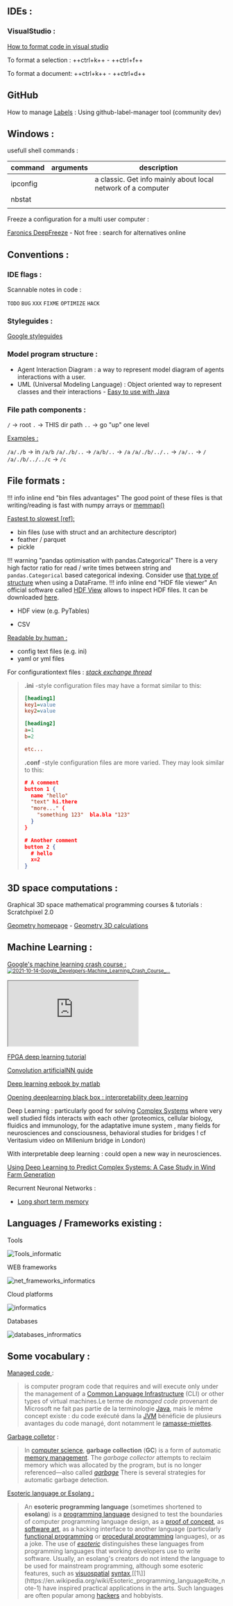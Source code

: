 ## IDEs :

### VisualStudio :

[How to format code in visual studio](https://stackoverflow.com/questions/5755942/how-do-you-auto-format-code-in-visual-studio)

To format a selection : ++ctrl+k++ - ++ctrl+f++  

To format a document: ++ctrl+k++ - ++ctrl+d++ 

## GitHub

How to manage [Labels](https://medium.com/@dtinth/how-to-copy-github-labels-from-one-project-to-another-1857adc73e0f) : Using github-label-manager tool (community dev)


## Windows :

usefull shell commands : 

| command  | arguments | description                                                  |
| -------- | --------- | ------------------------------------------------------------ |
| ipconfig |           | a classic. Get info mainly about local network of a computer |
| nbstat   |           |                                                              |
|          |           |                                                              |

Freeze a configuration for a multi user computer : 

[Faronics DeepFreeze](https://www.faronics.com/en-uk/products/deep-freeze) - Not free : search for alternatives online



## Conventions :

### IDE flags : 

Scannable notes in code :

`TODO` `BUG` `XXX` `FIXME` `OPTIMIZE` `HACK`

### Styleguides :

[Google styleguides](https://google.github.io/styleguide/)



### Model program structure :

- Agent Interaction Diagram : a way to represent model diagram of agents interactions with a user.
- UML (Universal Modeling Language) : Object oriented way to represent classes and their interactions - [Easy to use with Java](https://www.jmdoudoux.fr/java/dej/chap-uml.htm) 



### File path components : 

 `/` -> root
 `.` -> THIS dir path
 `..` -> go "up" one level

<u>Examples :</u> 

 `/a/./b` -> in `/a/b`
 `/a/./b/..` -> `/a/b/..` -> `/a`
 `/a/./b/../..` -> `/a/..` -> `/`
 `/a/./b/../../c` -> `/c`



## File formats :

!!! info inline end "bin files advantages"
     The good point of these files is that writing/reading is fast with numpy arrays or [memmap()](https://stackoverflow.com/questions/40720442/faster-way-to-write-binary-file-with-python-cython)

<u>Fastest to slowest [[ref]](https://towardsdatascience.com/the-best-format-to-save-pandas-data-414dca023e0d):</u>

- bin files (use with struct and an architecture descriptor)
- feather / parquet
- pickle

!!! warning "pandas optimisation with pandas.Categorical"
    There is a very high factor ratio for read / write times between string and `pandas.Categorical` based categorical indexing. Consider use [that type of structure](https://pandas.pydata.org/pandas-docs/stable/user_guide/categorical.html) when using a DataFrame.
!!! info inline end "HDF file viewer"
     An official software called [HDF View](https://support.hdfgroup.org/products/java/hdfview/) allows to inspect HDF files. It can be downloaded [here](https://www.hdfgroup.org/downloads/hdfview/).

- HDF view (e.g. PyTables)

- CSV 

<u>Readable by human :</u> 

- config text files (e.g. ini) 
- yaml or yml files



For configurationtext files : *[stack exchange thread](https://unix.stackexchange.com/questions/54957/what-is-the-difference-between-ini-and-conf)*

> **.ini** -style configuration files may have a format similar to this:
>
> ```ini
> [heading1]
> key1=value
> key2=value
> 
> [heading2]
> a=1
> b=2
> 
> etc...
> ```
>
> **.conf** -style configuration files are more varied. They may look similar to this:
>
> ```json
> # A comment
> button 1 {
>   name "hello"
>   "text" hi.there
>   "more..." {
>     "something 123"  bla.bla "123"
>   }
> }
> 
> # Another comment
> button 2 {
>   # hello
>   x=2
> }
> ```



## 3D space computations :

Graphical 3D space mathematical programming courses & tutorials : Scratchpixel 2.0

[Geometry homepage](https://www.scratchapixel.com/lessons/mathematics-physics-for-computer-graphics/geometry/spherical-coordinates-and-trigonometric-functions) - [Geometry 3D calculations](https://www.scratchapixel.com/lessons/3d-basic-rendering/computing-pixel-coordinates-of-3d-point/mathematics-computing-2d-coordinates-of-3d-points)



## Machine Learning :

[Google's machine learning crash course :](https://developers.google.com/machine-learning/crash-course?hl=fr)<a href="https://developers.google.com/machine-learning/crash-course?hl=fr">
<img src="Programming.assets/2021-10-14-Google_Developers-Machine_Learning_Crash_Course_….png" alt="2021-10-14-Google_Developers-Machine_Learning_Crash_Course_…" style="zoom:80%;" />
</a>



<iframe src = "http://google.peek.link/2idf">
</iframe>



[FPGA deep learning tutorial](https://software.intel.com/en-us/ai/courses/deep-learning-inference-fpga)

[Convolution artificialNN guide](https://towardsdatascience.com/a-comprehensive-guide-to-convolutional-neural-networks-the-eli5-way-3bd2b1164a53)

[Deep learning eebook by matlab](https://fr.mathworks.com/content/dam/mathworks/ebook/gated/80879v00_Deep_Learning_ebook.pdf)

[Opening deeplearning black box : interpretability deep learning](https://medium.com/@ODSC/opening-the-black-box-interpretability-in-deep-learning-13ecc80ae34e)

Deep Learning : particularly good for solving [Complex Systems](https://en.wikipedia.org/wiki/Complex_system) where very well studied filds interacts with each other (proteomics, cellular biology, fluidics and immunology, for the adaptative imune system , many fields for neurosciences and consciousness, behavioral studies for bridges ! cf Veritasium video on Millenium bridge in London)

With interpretable deep learning : could open a new way in neurosciences.

[Using Deep Learning to Predict Complex Systems: A Case Study in Wind Farm Generation](https://www.hindawi.com/journals/complexity/2018/9327536/)



Recurrent Neuronal Networks : 

- [Long short term memory](https://en.wikipedia.org/wiki/Long_short-term_memory)







## Languages / Frameworks existing : 

Tools

![Tools_informatic](Programming.assets/Tools_informatic.PNG)

WEB frameworks

![net_frameworks_informatics](Programming.assets/net_frameworks_informatics.PNG)

Cloud platforms

![informatics](Programming.assets/informatics.PNG)

Databases

![databases_infrormatics](Programming.assets/databases_infrormatics.PNG)

## Some vocabulary : 

[Managed code ](https://en.wikipedia.org/wiki/Managed_code) : 

> is computer program code that requires and will execute only under the management of a [Common Language Infrastructure](https://en.wikipedia.org/wiki/Common_Language_Infrastructure) (CLI) or other types of virtual machines.Le terme de *managed code* provenant de Microsoft ne fait pas partie de la terminologie [Java](https://fr.wikipedia.org/wiki/Java_(langage)), mais le même concept existe : du code exécuté dans la [JVM](https://fr.wikipedia.org/wiki/Java_Virtual_Machine) bénéficie de plusieurs avantages du code managé, dont notamment le [ramasse-miettes](https://fr.wikipedia.org/wiki/Ramasse-miettes_(informatique)).

[Garbage colletor](https://en.wikipedia.org/wiki/Garbage_collection_(computer_science)) :

> In [computer science](https://en.wikipedia.org/wiki/Computer_science), **garbage collection** (**GC**) is a form of automatic [memory management](https://en.wikipedia.org/wiki/Memory_management). The *garbage collector* attempts to reclaim memory which was allocated by the program, but is no longer referenced—also called *[garbage](https://en.wikipedia.org/wiki/Garbage_(computer_science))* There is several strategies for automatic garbage detection.

[Esoteric language or Esolang :](https://en.wikipedia.org/wiki/Esoteric_programming_language#Befunge)

> An **esoteric programming language** (sometimes shortened to **esolang**) is a [programming language](https://en.wikipedia.org/wiki/Programming_language) designed to test the boundaries of computer programming language design, as a [proof of concept](https://en.wikipedia.org/wiki/Proof_of_concept), as [software art](https://en.wikipedia.org/wiki/Software_art), as a hacking interface to another language (particularly [functional programming](https://en.wikipedia.org/wiki/Functional_programming) or [procedural programming](https://en.wikipedia.org/wiki/Procedural_programming) languages), or as a joke.  The use of *[esoteric](https://en.wiktionary.org/wiki/esoteric)* distinguishes these languages from programming languages that working  developers use to write software. Usually, an esolang's creators do not  intend the language to be used for mainstream programming, although some esoteric features, such as [visuospatial](https://en.wikipedia.org/wiki/Visuospatial) [syntax](https://en.wikipedia.org/wiki/Syntax_(programming_languages)),[[1\]](https://en.wikipedia.org/wiki/Esoteric_programming_language#cite_note-1)  have inspired practical applications in the arts.  Such languages are often popular among [hackers](https://en.wikipedia.org/wiki/Hacker_(hobbyist)) and hobbyists.

